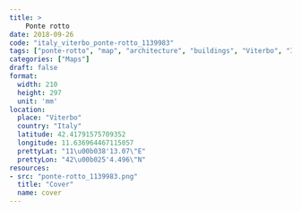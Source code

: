 ```yaml
---
title: > 
    Ponte rotto
date: 2018-09-26
code: "italy_viterbo_ponte-rotto_1139983"
tags: ["ponte-rotto", "map", "architecture", "buildings", "Viterbo", "Italy"]
categories: ["Maps"]
draft: false
format:
  width: 210
  height: 297
  unit: 'mm'
location:
  place: "Viterbo"
  country: "Italy"
  latitude: 42.41791575709352
  longitude: 11.636964467115057
  prettyLat: "11\u00b038'13.07\"E"
  prettyLon: "42\u00b025'4.496\"N"
resources:
- src: "ponte-rotto_1139983.png"
  title: "Cover"
  name: cover
---
```

